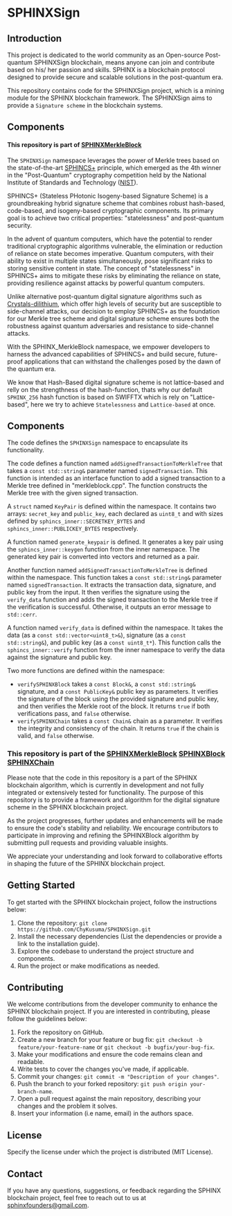 # SPHINXSign

## Introduction

This project is dedicated to the world community as an Open-source Post-quantum SPHINXSign blockchain, means anyone can join and contribute based on his/ her passion and skills. SPHINX is a blockchain protocol designed to provide secure and scalable solutions in the post-quantum era.

This repository contains code for the SPHINXSign project, which is a mining module for the SPHINX blockchain framework. The SPHINXSign aims to provide a `Signature scheme` in the blockchain systems.


## Components

#### This repository is part of [SPHINXMerkleBlock](https://github.com/SPHINX-HUB-ORG/SPHINXMerkleBlock)

The `SPHINXSign` namespace leverages the power of Merkle trees based on the state-of-the-art [SPHINCS+](https://sphincs.org/) principle, which emerged as the 4th winner in the "Post-Quantum" cryptography competition held by the National Institute of Standards and Technology ([NIST](https://www.nist.gov/publications/breaking-category-five-sphincs-sha-256)).

SPHINCS+ (Stateless PHotonic Isogeny-based Signature Scheme) is a groundbreaking hybrid signature scheme that combines robust hash-based, code-based, and isogeny-based cryptographic components. Its primary goal is to achieve two critical properties: "statelessness" and post-quantum security.

In the advent of quantum computers, which have the potential to render traditional cryptographic algorithms vulnerable, the elimination or reduction of reliance on state becomes imperative. Quantum computers, with their ability to exist in multiple states simultaneously, pose significant risks to storing sensitive content in state. The concept of "statelessness" in SPHINCS+ aims to mitigate these risks by eliminating the reliance on state, providing resilience against attacks by powerful quantum computers.

Unlike alternative post-quantum digital signature algorithms such as [Crystals-dilithium](https://pq-crystals.org/dilithium/), which offer high levels of security but are susceptible to side-channel attacks, our decision to employ SPHINCS+ as the foundation for our Merkle tree scheme and digital signature scheme ensures both the robustness against quantum adversaries and resistance to side-channel attacks.

With the SPHINX_MerkleBlock namespace, we empower developers to harness the advanced capabilities of SPHINCS+ and build secure, future-proof applications that can withstand the challenges posed by the dawn of the quantum era.

We know that Hash-Based digital signature scheme is not lattice-based and relly on the strengthness of the hash-function, thats why our default `SPHINX_256` hash function is based on SWIFFTX which is rely on "Lattice-based", here we try to achieve `Statelessness` and `Lattice-based` at once.



## Components

The code defines the `SPHINXSign` namespace to encapsulate its functionality.

The code defines a function named `addSignedTransactionToMerkleTree` that takes a `const std::string&` parameter named `signedTransaction`. This function is intended as an interface function to add a signed transaction to a Merkle tree defined in "merkleblock.cpp". The function constructs the Merkle tree with the given signed transaction.

A `struct` named `KeyPair` is defined within the namespace. It contains two arrays: `secret_key` and `public_key`, each declared as `uint8_t` and with sizes defined by `sphincs_inner::SECRETKEY_BYTES` and `sphincs_inner::PUBLICKEY_BYTES` respectively.

A function named `generate_keypair` is defined. It generates a key pair using the `sphincs_inner::keygen` function from the inner namespace. The generated key pair is converted into vectors and returned as a pair.

Another function named `addSignedTransactionToMerkleTree` is defined within the namespace. This function takes a `const std::string&` parameter named `signedTransaction`. It extracts the transaction data, signature, and public key from the input. It then verifies the signature using the `verify_data` function and adds the signed transaction to the Merkle tree if the verification is successful. Otherwise, it outputs an error message to `std::cerr`.

A function named `verify_data` is defined within the namespace. It takes the data (as a `const std::vector<uint8_t>&`), signature (as a `const std::string&`), and public key (as a `const uint8_t*`). This function calls the `sphincs_inner::verify` function from the inner namespace to verify the data against the signature and public key.

Two more functions are defined within the namespace:

- `verifySPHINXBlock` takes a `const Block&`, a `const std::string&` signature, and a `const PublicKey&` public key as parameters. It verifies the signature of the block using the provided signature and public key, and then verifies the Merkle root of the block. It returns `true` if both verifications pass, and `false` otherwise.
- `verifySPHINXChain` takes a `const Chain&` chain as a parameter. It verifies the integrity and consistency of the chain. It returns `true` if the chain is valid, and `false` otherwise.


### This repository is part of the  [SPHINXMerkleBlock](https://github.com/SPHINX-HUB-ORG/SPHINXMerkleBlock) [SPHINXBlock](https://github.com/SPHINX-HUB-ORG/SPHINXBlock) [SPHINXChain](https://github.com/SPHINX-HUB-ORG/SPHINXChain)

Please note that the code in this repository is a part of the SPHINX blockchain algorithm, which is currently in development and not fully integrated or extensively tested for functionality. The purpose of this repository is to provide a framework and algorithm for the digital signature scheme in the SPHINX blockchain project.

As the project progresses, further updates and enhancements will be made to ensure the code's stability and reliability. We encourage contributors to participate in improving and refining the SPHINXBlock algorithm by submitting pull requests and providing valuable insights.

We appreciate your understanding and look forward to collaborative efforts in shaping the future of the SPHINX blockchain project.

## Getting Started
To get started with the SPHINX blockchain project, follow the instructions below:

1. Clone the repository: `git clone https://github.com/ChyKusuma/SPHINXSign.git`
2. Install the necessary dependencies (List the dependencies or provide a link to the installation guide).
3. Explore the codebase to understand the project structure and components.
4. Run the project or make modifications as needed.


## Contributing
We welcome contributions from the developer community to enhance the SPHINX blockchain project. If you are interested in contributing, please follow the guidelines below:

1. Fork the repository on GitHub.
2. Create a new branch for your feature or bug fix: `git checkout -b feature/your-feature-name` or `git checkout -b bugfix/your-bug-fix`.
3. Make your modifications and ensure the code remains clean and readable.
4. Write tests to cover the changes you've made, if applicable.
5. Commit your changes: `git commit -m "Description of your changes"`.
6. Push the branch to your forked repository: `git push origin your-branch-name`.
7. Open a pull request against the main repository, describing your changes and the problem it solves.
8. Insert your information (i.e name, email) in the authors space.

## License
Specify the license under which the project is distributed (MIT License).

## Contact
If you have any questions, suggestions, or feedback regarding the SPHINX blockchain project, feel free to reach out to us at [sphinxfounders@gmail.com](mailto:sphinxfounders@gmail.com).
